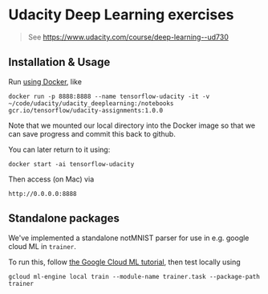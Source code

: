 # Udacity Deep Learning exercises
> See https://www.udacity.com/course/deep-learning--ud730

## Installation & Usage

Run [using Docker](https://github.com/tensorflow/tensorflow/tree/master/tensorflow/examples/udacity), like

	docker run -p 8888:8888 --name tensorflow-udacity -it -v ~/code/udacity/udacity_deeplearning:/notebooks gcr.io/tensorflow/udacity-assignments:1.0.0

Note that we mounted our local directory into the Docker image so that we can save progress and commit this back to github.

You can later return to it using:

	docker start -ai tensorflow-udacity

Then access (on Mac) via

	http://0.0.0.0:8888

## Standalone packages

We've implemented a standalone notMNIST parser for use in e.g. google cloud ML in `trainer`.

To run this, follow [the Google Cloud ML tutorial](https://cloud.google.com/ml-engine/docs/how-tos/getting-started-training-prediction), then test locally  using

	gcloud ml-engine local train --module-name trainer.task --package-path trainer

